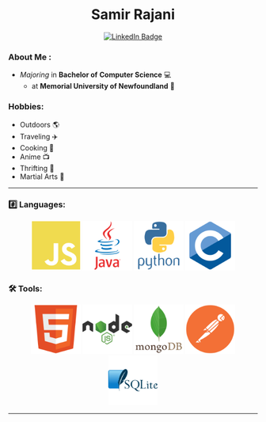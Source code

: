 <!--<div id="header" align="center">
  <img src="https://media4.giphy.com/media/v1.Y2lkPTc5MGI3NjExanpyODl5bm85cXVwYnNvNDdqZDRob25qeWxpbjQxcmZ4cTlvYWFjcSZlcD12MV9pbnRlcm5hbF9naWZfYnlfaWQmY3Q9Zw/ug3TyaeecpurwnJJyW/giphy.gif" width="250"/>
</div>-->

<h1 align="center">
  Samir Rajani
  
</h1>

<div id="badges" align="center">
  <a href="https://www.linkedin.com/in/SamirRajani/">
    <img src="https://img.shields.io/badge/LinkedIn-blue?style=flat&logo=linkedin&logoColor=black" alt="LinkedIn Badge"/>
  </a>
</div>

### About Me :
- *Majoring* in **Bachelor of** **Computer Science** :computer:
   - at **Memorial University of Newfoundland** :school:	

### **Hobbies:**
- Outdoors :earth_americas:	
- Traveling :airplane:
- Cooking :hamburger:
- Anime :tv:
- Thrifting :handbag:
- Martial Arts :dart:

---

### :hash: **Languages:**
<div align="center">
  <img src="https://github.com/devicons/devicon/blob/master/icons/javascript/javascript-plain.svg" title="JavaScript" alt="JavaScript" width="100" height="100"/>
  <img src="https://github.com/devicons/devicon/blob/master/icons/java/java-original-wordmark.svg" title="Java" alt="Java" width="100" height="100"/>
  <img src="https://github.com/devicons/devicon/blob/master/icons/python/python-original-wordmark.svg" title="Python" alt="Python" width="100" height="100"/>
  <img src="https://github.com/devicons/devicon/blob/master/icons/c/c-original.svg" title="C" alt="C" width="100" height="100"/>
</div>

### :hammer_and_wrench: **Tools:**
<div align="center">
  <img src="https://github.com/devicons/devicon/blob/master/icons/html5/html5-original.svg" title="HTML" alt="HTML" width="100" height="100"/>
  <img src="https://github.com/devicons/devicon/blob/master/icons/nodejs/nodejs-original-wordmark.svg" title="Nodejs" alt="Nodejs" width="100" height="100"/>
  <img src="https://github.com/devicons/devicon/blob/master/icons/mongodb/mongodb-original-wordmark.svg" title="MongoDB" alt="MongoDB" width="100" height="100"/>
  <img src="https://github.com/devicons/devicon/blob/master/icons/postman/postman-original.svg" title="Postman" alt="Postman" width="100" height="100"/>
  <img src="https://github.com/devicons/devicon/blob/master/icons/sqlite/sqlite-original-wordmark.svg" title="SQlite" alt="SQlite" width="100" height="100"/>
</div>

---
